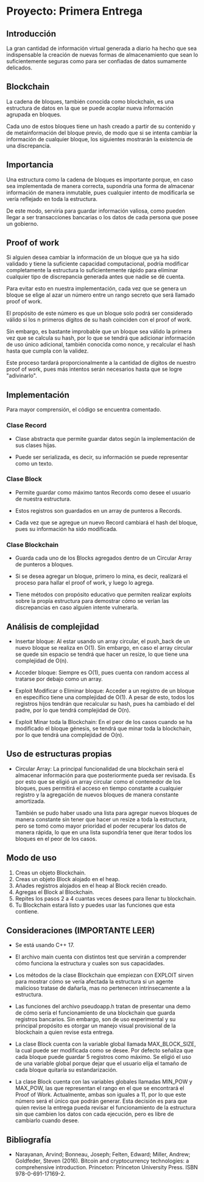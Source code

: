 # Proyecto: Primera Entrega

## Introducción

La gran cantidad de información virtual generada a diario ha hecho que sea indispensable la creación de nuevas formas de
almacenamiento que sean lo suficientemente seguras como para ser confiadas de datos sumamente delicados.

## Blockchain

La cadena de bloques, también conocida como blockchain, es una estructura de datos en la que se puede acoplar nueva
información agrupada en bloques.

Cada uno de estos bloques tiene un hash creado a partir de su contenido y de metainformación del bloque previo, de modo
que si se intenta cambiar la información de cualquier bloque, los siguientes mostrarán la existencia de una
discrepancia.

## Importancia

Una estructura como la cadena de bloques es importante porque, en caso sea implementada de manera correcta, supondría
una forma de almacenar información de manera inmutable, pues cualquier intento de modificarla se vería reflejado en
toda la estructura.

De este modo, serviría para guardar información valiosa, como pueden llegar a ser transacciones bancarias o los datos de
cada persona que posee un gobierno.

## Proof of work

Si alguien desea cambiar la información de un bloque que ya ha sido validado y tiene la suficiente capacidad
computacional, podría modificar completamente la estructura lo suficientemente rápido para eliminar cualquier tipo de
discrepancia generada antes que nadie se dé cuenta.

Para evitar esto en nuestra implementación, cada vez que se genera un bloque se elige al azar un número entre un rango
secreto que será llamado proof of work.

El propósito de este número es que un bloque solo podrá ser considerado válido si los n primeros dígitos de su hash
coinciden con el proof of work.

Sin embargo, es bastante improbable que un bloque sea válido la primera vez que se calcula su hash, por lo que se
tendrá que adicionar información de uso único adicional, también conocida como nonce, y recalcular el hash hasta que
cumpla con la validez.

Este proceso tardará proporcionalmente a la cantidad de dígitos de nuestro proof of work, pues más intentos serán
necesarios hasta que se logre "adivinarlo".

## Implementación

Para mayor comprensión, el código se encuentra comentado.

### Clase Record

- Clase abstracta que permite guardar datos según la implementación de sus clases hijas.


- Puede ser serializada, es decir, su información se puede representar como un texto.

### Clase Block

- Permite guardar como máximo tantos Records como desee el usuario de nuestra estructura.


- Estos registros son guardados en un array de punteros a Records.


- Cada vez que se agregue un nuevo Record cambiará el hash del bloque, pues su información ha sido modificada.

### Clase Blockchain

- Guarda cada uno de los Blocks agregados dentro de un Circular Array de punteros a bloques.


- Si se desea agregar un bloque, primero lo mina, es decir, realizará el proceso para hallar el proof of work, y luego
  lo agrega.


- Tiene métodos con propósito educativo que permiten realizar exploits sobre la propia estructura para demostrar cómo se
  verían las discrepancias en caso alguien intente vulnerarla.

## Análisis de complejidad

- Insertar bloque: Al estar usando un array circular, el push_back de un nuevo bloque se realiza en O(1). Sin
  embargo, en caso el array circular se quede sin espacio se tendrá que hacer un resize, lo que tiene una complejidad
  de O(n).


- Acceder bloque: Siempre es O(1), pues cuenta con random access al tratarse por debajo como un array.


- Exploit Modificar o Eliminar bloque: Acceder a un registro de un bloque en específico tiene una complejidad de O(1). A
  pesar de esto, todos los registros hijos tendrán que recalcular su hash, pues ha cambiado el del padre, por lo que
  tendrá complejidad de O(n).


- Exploit Minar toda la Blockchain: En el peor de los casos cuando se ha modificado el bloque génesis, se tendrá que
  minar toda la blockchain, por lo que tendrá una complejidad de O(n).

## Uso de estructuras propias

- Circular Array: La principal funcionalidad de una blockchain será el almacenar información para que posteriormente
  pueda ser revisada. Es por esto que se eligió un array circular como el contenedor de los bloques, pues permitirá el
  acceso en tiempo constante a cualquier registro y la agregación de nuevos bloques de manera constante amortizada.

  También se pudo haber usado una lista para agregar nuevos bloques de manera constante sin tener que hacer un resize
  a toda la estructura, pero se tomó como mayor prioridad el poder recuperar los datos de manera rápida, lo que en una
  lista supondría tener que iterar todos los bloques en el peor de los casos.

## Modo de uso

1. Creas un objeto Blockchain.
2. Creas un objeto Block alojado en el heap.
3. Añades registros alojados en el heap al Block recién creado.
4. Agregas el Block al Blockchain.
5. Repites los pasos 2 a 4 cuantas veces desees para llenar tu blockchain.
6. Tu Blockchain estará listo y puedes usar las funciones que esta contiene.

## Consideraciones (IMPORTANTE LEER)

- Se está usando C++ 17.


- El archivo main cuenta con distintos test que servirán a comprender cómo funciona la estructura y cuales son sus
  capacidades.


- Los métodos de la clase Blockchain que empiezan con EXPLOIT sirven para mostrar cómo se vería afectada la estructura
  si un agente malicioso tratase de dañarla, mas no pertenecen intrínsecamente a la estructura.


- Las funciones del archivo pseudoapp.h tratan de presentar una demo de cómo sería el funcionamiento de una blockchain
  que guarda registros bancarios. Sin embargo, son de uso experimental y su principal propósito es otorgar un manejo
  visual provisional de la blockchain a quien revise esta entrega.


- La clase Block cuenta con la variable global llamada MAX_BLOCK_SIZE, la cual puede ser modificada como se desee. Por
  defecto señaliza que cada bloque puede guardar 5 registros como máximo. Se eligió el uso de una variable global porque
  dejar que el usuario elija el tamaño de cada bloque quitaría su estandarización.


- La clase Block cuenta con las variables globales llamadas MIN_POW y MAX_POW, las que representan el rango en el que se
  encontrará el Proof of Work. Actualmente, ambas son iguales a 11, por lo que este número será el único que podrán
  generar. Esta decisión es para que quien revise la entrega pueda revisar el funcionamiento de la estructura sin que
  cambien los datos con cada ejecución, pero es libre de cambiarlo cuando desee.

## Bibliografía

- Narayanan, Arvind; Bonneau, Joseph; Felten, Edward; Miller, Andrew; Goldfeder, Steven (2016). Bitcoin and
  cryptocurrency technologies: a comprehensive introduction. Princeton: Princeton University Press. ISBN
  978-0-691-17169-2.
